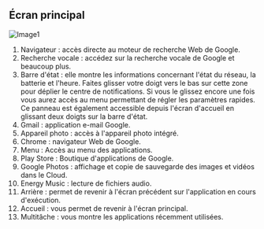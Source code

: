 ## Écran principal

![Image1](http://static.energysistem.com/images/manuals/42799/5a12a1501ae0a.jpg)  

1. Navigateur : accès directe au moteur de recherche Web de Google.
2. Recherche vocale : accédez sur la recherche vocale de Google et beaucoup plus.
3. Barre d'état : elle montre les informations concernant l'état du réseau, la batterie et l'heure. Faites glisser votre doigt vers le bas sur cette zone pour déplier le centre de notifications. Si vous le glissez encore une fois vous aurez accès au menu permettant de régler les paramètres rapides. Ce panneau est également accessible depuis l'écran d'accueil en glissant deux doigts sur la barre d'état.
4. Gmail : application e-mail Google.
5. Appareil photo : accès à l'appareil photo intégré.
6. Chrome : navigateur Web de Google.
7. Menu : Accès au menu des applications.
8. Play Store : Boutique d'applications de Google.
9. Google Photos : affichage et copie de sauvegarde des images et vidéos dans le Cloud.
10. Energy Music : lecture de fichiers audio.
11. Arrière : permet de revenir à l'écran précédent sur l'application en cours d'exécution.
12. Accueil : vous permet de revenir à l'écran principal.
13. Multitâche : vous montre les applications récemment utilisées.
